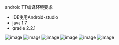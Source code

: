 android TT编译环境要求
* IDE使用Android-studio 
* java 1.7
* gradle 2.2.1


![image](https://github.com/hd1df0011/TeamTalk/blob/master/android/welcome.jpg)
![image](https://github.com/hd1df0011/TeamTalk/blob/master/android/login.png)
![image](https://github.com/hd1df0011/TeamTalk/blob/master/android/system_settings.png)
![image](https://github.com/hd1df0011/TeamTalk/blob/master/android/session.png)
![image](https://github.com/hd1df0011/TeamTalk/blob/master/android/addressbook.png)
![image](https://github.com/hd1df0011/TeamTalk/blob/master/android/my.png)
